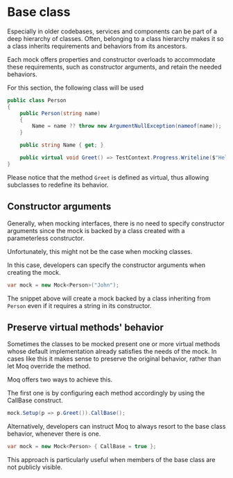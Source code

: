 # Base class

Especially in older codebases, services and components can be part of a deep hierarchy of classes. Often, belonging to a class hierarchy makes it so a class inherits requirements and behaviors from its ancestors.

Each mock offers properties and constructor overloads to accommodate these requirements, such as constructor arguments, and retain the needed behaviors.

For this section, the following class will be used

```csharp
public class Person 
{
    public Person(string name)
    {
        Name = name ?? throw new ArgumentNullException(nameof(name));
    }

    public string Name { get; }

    public virtual void Greet() => TestContext.Progress.Writeline($"Hello, I'm {Name}.");
}
```

Please notice that the method `Greet` is defined as virtual, thus allowing subclasses to redefine its behavior.

## Constructor arguments

Generally, when mocking interfaces, there is no need to specify constructor arguments since the mock is backed by a class created with a parameterless constructor.

Unfortunately, this might not be the case when mocking classes.

In this case, developers can specify the constructor arguments when creating the mock.

```csharp
var mock = new Mock<Person>("John");
```

The snippet above will create a mock backed by a class inheriting from `Person` even if it requires a string in its constructor.

## Preserve virtual methods' behavior

Sometimes the classes to be mocked present one or more virtual methods whose default implementation already satisfies the needs of the mock. In cases like this it makes sense to preserve the original behavior, rather than let Moq override the method.

Moq offers two ways to achieve this.

The first one is by configuring each method accordingly by using the CallBase construct.

```csharp
mock.Setup(p => p.Greet()).CallBase();
```

Alternatively, developers can instruct Moq to always resort to the base class behavior, whenever there is one.

```csharp
var mock = new Mock<Person> { CallBase = true };
```

This approach is particularly useful when members of the base class are not publicly visible.

